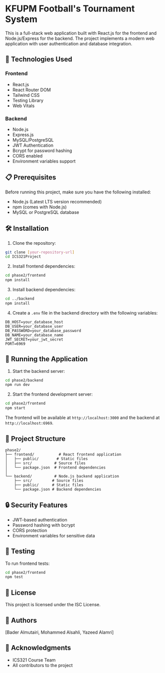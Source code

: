 # KFUPM Football's Tournament System

This is a full-stack web application built with React.js for the frontend and Node.js/Express for the backend. The project implements a modern web application with user authentication and database integration.

## 🚀 Technologies Used

### Frontend

- React.js
- React Router DOM
- Tailwind CSS
- Testing Library
- Web Vitals

### Backend

- Node.js
- Express.js
- MySQL/PostgreSQL
- JWT Authentication
- Bcrypt for password hashing
- CORS enabled
- Environment variables support

## 📋 Prerequisites

Before running this project, make sure you have the following installed:

- Node.js (Latest LTS version recommended)
- npm (comes with Node.js)
- MySQL or PostgreSQL database

## 🛠️ Installation

1. Clone the repository:

```bash
git clone [your-repository-url]
cd ICS321Project
```

2. Install frontend dependencies:

```bash
cd phase2/frontend
npm install
```

3. Install backend dependencies:

```bash
cd ../backend
npm install
```

4. Create a `.env` file in the backend directory with the following variables:

```
DB_HOST=your_database_host
DB_USER=your_database_user
DB_PASSWORD=your_database_password
DB_NAME=your_database_name
JWT_SECRET=your_jwt_secret
PORT=6969
```

## 🚀 Running the Application

1. Start the backend server:

```bash
cd phase2/backend
npm run dev
```

2. Start the frontend development server:

```bash
cd phase2/frontend
npm start
```

The frontend will be available at `http://localhost:3000` and the backend at `http://localhost:6969`.

## 📁 Project Structure

```
phase2/
├── frontend/           # React frontend application
│   ├── public/        # Static files
│   ├── src/          # Source files
│   └── package.json  # Frontend dependencies
│
└── backend/          # Node.js backend application
    ├── src/         # Source files
    ├── public/      # Static files
    └── package.json # Backend dependencies
```

## 🔒 Security Features

- JWT-based authentication
- Password hashing with bcrypt
- CORS protection
- Environment variables for sensitive data

## 🧪 Testing

To run frontend tests:

```bash
cd phase2/frontend
npm test
```

## 📝 License

This project is licensed under the ISC License.

## 👥 Authors

[Bader Almutairi,
Mohammed Alsahli,
Yazeed Alamri]

## 🙏 Acknowledgments

- ICS321 Course Team
- All contributors to the project

